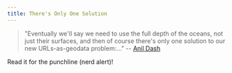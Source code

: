 ```yaml
---
title: There's Only One Solution
---
```


>"Eventually we'll say we need to use the full depth of the oceans, not just their surfaces, and then of course there's only one solution to our new URLs-as-geodata problem:..." -- [Anil Dash](http://www.scripting.com/stories/2009/12/19/storeTwitterUrlsInEarthsOc.html#comment-26725011)

Read it for the punchline (nerd alert)!
